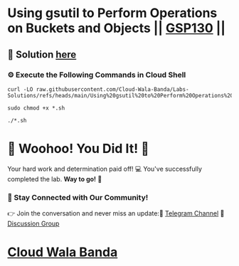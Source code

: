 # Using gsutil to Perform Operations on Buckets and Objects || [GSP130](https://www.cloudskillsboost.google/focuses/7530?parent=catalog) ||

## 🔑 Solution [here](https://youtu.be/rRPOGrrv-9w)

### ⚙️ Execute the Following Commands in Cloud Shell

```
curl -LO raw.githubusercontent.com/Cloud-Wala-Banda/Labs-Solutions/refs/heads/main/Using%20gsutil%20to%20Perform%20Operations%20on%20Buckets%20and%20Objects/gsp130.sh

sudo chmod +x *.sh

./*.sh
```

# 🎉 Woohoo! You Did It! 🎉

Your hard work and determination paid off! 💻
You've successfully completed the lab. **Way to go!** 🚀

### 💬 Stay Connected with Our Community!
👉 Join the conversation and never miss an update:📢 [Telegram Channel](https://t.me/cloudwalabanda)
👥 [Discussion Group](https://t.me/cloudwalabandachats)

# [Cloud Wala Banda](https://www.youtube.com/@cloudwalabanda)
